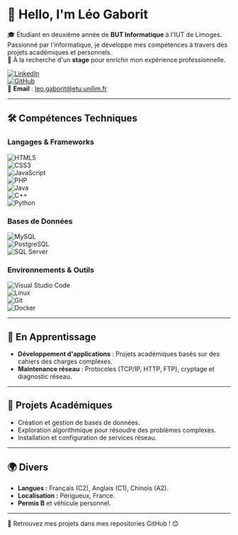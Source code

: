 # 👋 Hello, I'm Léo Gaborit

🎓 Étudiant en deuxième année de **BUT Informatique** à l'IUT de Limoges. Passionné par l'informatique, je développe mes compétences à travers des projets académiques et personnels.  
🚀 À la recherche d'un **stage** pour enrichir mon expérience professionnelle.  

[![LinkedIn](https://img.shields.io/badge/-LinkedIn-blue?logo=linkedin&style=flat-square)](https://www.linkedin.com/in/l%C3%A9o-gaborit-31a9622b3/)  
[![GitHub](https://img.shields.io/badge/-GitHub-black?logo=github&style=flat-square)](https://github.com/LeoGaborit)  
📧 **Email** : leo.gaborit@etu.unilim.fr  

---

## 🛠️ Compétences Techniques

### Langages & Frameworks
![HTML5](https://img.shields.io/badge/-HTML5-orange?logo=html5&logoColor=white&style=flat-square)  
![CSS3](https://img.shields.io/badge/-CSS3-blue?logo=css3&logoColor=white&style=flat-square)  
![JavaScript](https://img.shields.io/badge/-JavaScript-yellow?logo=javascript&logoColor=white&style=flat-square)  
![PHP](https://img.shields.io/badge/-PHP-purple?logo=php&logoColor=white&style=flat-square)  
![Java](https://img.shields.io/badge/-Java-red?logo=java&logoColor=white&style=flat-square)  
![C++](https://img.shields.io/badge/-C++-00599C?logo=c%2B%2B&logoColor=white&style=flat-square)  
![Python](https://img.shields.io/badge/-Python-blue?logo=python&logoColor=yellow&style=flat-square)  

### Bases de Données
![MySQL](https://img.shields.io/badge/-MySQL-4479A1?logo=mysql&logoColor=white&style=flat-square)  
![PostgreSQL](https://img.shields.io/badge/-PostgreSQL-336791?logo=postgresql&logoColor=white&style=flat-square)  
![SQL Server](https://img.shields.io/badge/-SQL_Server-red?logo=microsoft-sql-server&logoColor=white&style=flat-square)  

### Environnements & Outils
![Visual Studio Code](https://img.shields.io/badge/-VS_Code-blue?logo=visual-studio-code&logoColor=white&style=flat-square)  
![Linux](https://img.shields.io/badge/-Linux-FCC624?logo=linux&logoColor=black&style=flat-square)  
![Git](https://img.shields.io/badge/-Git-F05032?logo=git&logoColor=white&style=flat-square)  
![Docker](https://img.shields.io/badge/-Docker-blue?logo=docker&logoColor=white&style=flat-square)  

---

## 🌱 En Apprentissage
- **Développement d'applications** : Projets académiques basés sur des cahiers des charges complexes.  
- **Maintenance réseau** : Protocoles (TCP/IP, HTTP, FTP), cryptage et diagnostic réseau.  

---

## 📝 Projets Académiques
- Création et gestion de bases de données.  
- Exploration algorithmique pour résoudre des problèmes complexes.  
- Installation et configuration de services réseau.  

---

## 🌍 Divers
- **Langues :** Français (C2), Anglais (C1), Chinois (A2).  
- **Localisation :** Périgueux, France.  
- **Permis B** et véhicule personnel.  

---

📌 Retrouvez mes projets dans mes repositories GitHub ! 😊
